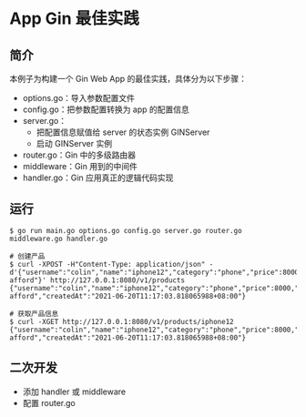 # App Gin 最佳实践

## 简介

本例子为构建一个 Gin Web App 的最佳实践，具体分为以下步骤：

- options.go：导入参数配置文件
- config.go：把参数配置转换为 app 的配置信息
- server.go：
  - 把配置信息赋值给 server 的状态实例 GINServer
  - 启动 GINServer 实例
- router.go：Gin 中的多级路由器
- middleware：Gin 用到的中间件
- handler.go：Gin 应用真正的逻辑代码实现


## 运行


```shell
$ go run main.go options.go config.go server.go router.go middleware.go handler.go 
```

```shell
# 创建产品
$ curl -XPOST -H"Content-Type: application/json" -d'{"username":"colin","name":"iphone12","category":"phone","price":8000,"description":"cannot afford"}' http://127.0.0.1:8080/v1/products
{"username":"colin","name":"iphone12","category":"phone","price":8000,"description":"cannot afford","createdAt":"2021-06-20T11:17:03.818065988+08:00"}

# 获取产品信息
$ curl -XGET http://127.0.0.1:8080/v1/products/iphone12
{"username":"colin","name":"iphone12","category":"phone","price":8000,"description":"cannot afford","createdAt":"2021-06-20T11:17:03.818065988+08:00"}
```


## 二次开发

- 添加 handler 或 middleware
- 配置 router.go